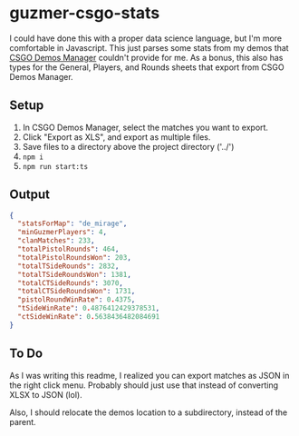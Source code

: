 # guzmer-csgo-stats

I could have done this with a proper data science language, but I'm more comfortable in Javascript.
This just parses some stats from my demos that [CSGO Demos Manager](https://github.com/akiver/csgo-demos-manager) couldn't provide for me.
As a bonus, this also has types for the General, Players, and Rounds sheets that export from CSGO Demos Manager.

## Setup

1. In CSGO Demos Manager, select the matches you want to export.
1. Click "Export as XLS", and export as multiple files.
1. Save files to a directory above the project directory ('../')
1. `npm i`
1. `npm run start:ts`

## Output

```json
{
  "statsForMap": "de_mirage",
  "minGuzmerPlayers": 4,
  "clanMatches": 233,
  "totalPistolRounds": 464,
  "totalPistolRoundsWon": 203,
  "totalTSideRounds": 2832,
  "totalTSideRoundsWon": 1381,
  "totalCTSideRounds": 3070,
  "totalCTSideRoundsWon": 1731,
  "pistolRoundWinRate": 0.4375,
  "tSideWinRate": 0.4876412429378531,
  "ctSideWinRate": 0.5638436482084691
}
```

## To Do

As I was writing this readme, I realized you can export matches as JSON in the right click menu. Probably should just use that instead of converting XLSX to JSON (lol).

Also, I should relocate the demos location to a subdirectory, instead of the parent.
